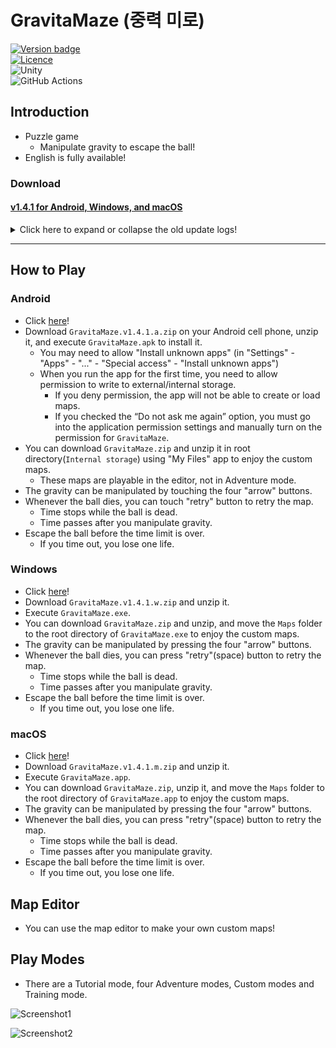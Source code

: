 # GravitaMaze (중력 미로)

[![Version badge](https://img.shields.io/badge/Version-1.4.1-purple.svg)](https://github.com/salt26/gravita-maze/releases/tag/v1.4.1)  
[![Licence](https://img.shields.io/badge/License-MIT-green.svg)](./LICENSE)  
![Unity](https://img.shields.io/badge/unity-%23000000.svg?style=for-the-badge&logo=unity&logoColor=white)  
![GitHub Actions](https://img.shields.io/badge/github%20actions-%232671E5.svg?style=for-the-badge&logo=githubactions&logoColor=white)

## Introduction

* Puzzle game
  * Manipulate gravity to escape the ball!
* English is fully available!

### Download

#### [v1.4.1 for Android, Windows, and macOS](https://github.com/salt26/gravita-maze/releases/tag/v1.4.1)

<details>
<summary>Click here to expand or collapse the old update logs!</summary>

### Updates (v1.3.1 -> v1.4.0)

#### Sound

* Add various sound effects
* Add background music for editor scene

#### Considerations for First-time Users

* Add a first-time user scene that allows users to start the tutorial immediately after installing the app.
  * Skip is also available.
* Provide a detailed tutorial tooltip.
* Minor changes in tutorial maps

#### Add New Modes

* Add Custom mode
  * You can play by selecting the map you want.
  * From now, you don't need to enter editor mode to play custom maps.
  * For each map, record the number of attempts until the first time you clear it and keep it stuffed semi-permanently.
* Add Training mode
  * You can practice by type of gimmicks.
  * For each map, record the number of attempts until the first time you clear it and keep it stuffed semi-permanently.
* Add credit scene

#### Giving a Sense of Accomplishment and Motivation

* Reorganize result UI of Tutorial and Adventure mode with some animations and SFXs.
* Add star system
  * If you clear the Tutorial, you will receive three stars.
  * If you clear one of the four Adventure levels, you will receive stars differently depending on the number of lives left.
  * In the mode selection scene and the adventure level selection scene, you can see the highest number of stars acquired at each level. It remains after restarting or updating the app.
* Add series of map system to Adventure mode
  * You can experience various maps than before.
  * It increases the life of a repeat play.
* Add 'God' difficulty to custom mode
  * Maps that require 20 to 50 tries or more for an expert player.
* Add new maps and adjust map balance

#### Improving convenience and user experience

* Expand the size of the four types of gravity manipulation buttons.
* All the letters of iron were changed to bright colors overall.
* In the mode selection scene and the adventure level selection scene, maps are reorganized so that there is no need to press the retry button.
* Reorganize menu UI displayed when game is paused in Tutorial, Adventure, Custom and Training mode.
  * Background volume and sound effects volume can be adjusted from the Pause menu.
  * You can skip the map (make remaining time to zero) from the Pause menu.
* Change the folder name so that map folders appear in ascending order for difficulty in Custom mode.
* Change the image and add animation of the portal.

### Updates (v1.3.0 -> v1.3.1)

#### Common

* In any game play mode,
  * Time pauses when the ball dies or the retry button is pressed. Time starts to go by again when you press any gravity manipulation buttons.
  * The timer UI changes color to pink while the time is paused. Its color turns purple while the time goes by.
  * When a ball escapes, it is shown an animation that moves slowly by gravity.
* Add a new BGM for the game play scenes(Tutorial, Adventure and Test phase in Editor).
* In Adventure mode,
  * Huge scale of map balance patch is done.
    * Easy: 5 maps are replaced, and the time limit of a map is changed.
    * Normal: 7 maps are replaced.
    * Hard: 5 maps are replaced.
    * Insane: 7 maps are replaced.
  * Maps with shutters can also appear in adventure mode.
* You can enjoy some new maps (including shutters) in the editor that are not in adventure mode.
  * If you are using Android, please download `GravitaMaze.zip` and unzip it in root directory(`Internal storage`) using "My Files" app.
  * If you are using macOS, please  download `GravitaMaze.zip`, unzip it, and move `Maps` folder to the root directory of `GravitaMaze.app`.

#### Android

* The continuous integration(CI) targets Android API level to 28. (Android 9.0 'Pie')
  * This is because there are issues related to storage read/write permission when the target API level is 29 or higher.

### Updates (v.1.2.1 -> v1.3.0)

#### Common

* The Shutter has added!
  * Until the ball passes, the shutter is the same as no wall.
  * Once a ball passes, the shutter is treated as a wall.
* Add a BGM for the main scene.
* In Tutorial mode,
  * Two maps are added, including shutters.
* In Editor mode,
  * You can place shutters in your maps.
  * If the folder is empty, show the text "Empty!"
  * Fixed a bug related to the long file name.
  * Fixed a bug related to the scroll bar in the Open or Save UI.
* You can enjoy some maps (including shutters) in the editor that are not in adventure mode.
  * If you are using Android, please download `GravitaMaze.zip` and unzip it in root directory(`Internal storage`) using "My Files" app.
  * If you are using macOS, please  download `GravitaMaze.zip`, unzip it, and move `Maps` folder to the root directory of `GravitaMaze.app`.
* More type of screen resolution is supported.
  * 9:22 is now supported. (Portrait)
* The continuous integration(CI) was added to automatically build for Android, Windows and macOS.

#### Android

* The target API level is set to 28. (Android 9.0 'Pie')
  * This is because there are issues related to storage read/write permission when the target API level is 29 or higher.

### Updates (v.1.1.0 -> v.1.2.1)

#### Common

* In Tutorial mode,
  * The progress is displayed.
  * You can pause and resume the game.
  * When you leave or complete the game, the results window is displayed.
* In Adventure mode,
  * Huge scale of map balance patch is done.
    * Easy: 5 lives, 10 maps to escape, more easier than before!
    * Normal: 5 lives, 10 maps to escape, a little easier than before.
    * Hard: 7 lives, 10 maps to escape
    * Insane: 10 lives, 10 maps to escape, more harder than before!
  * The remaining life and progress are displayed.
  * You can pause and resume the game.
  * When you leave or complete the game, the results window is displayed.
* You can enjoy some maps in the editor that are not in adventure mode.
  * If you are using Android, please download `GravitaMaze.zip` and unzip it in root directory(`Internal storage`) using "My Files" app.
* Many types of screen resolution are supported.
  * 9:16, 9:18, 9:18.5, 9:19, 9:19.5, 9:20, 9:20.5, 9:21 are supported. (Portrait)
  * 3:4 is not supported.

#### Android

* You can press the Back key to press the Pause button in Tutorial and Adventure mode.

#### Windows

* You can press the Enter key to press the Next button in Tutorial and Adventure mode.
* You can press the Esc key to press the Pause button in Tutorial and Adventure mode.

#### macOS

* You can press the Enter key to press the Next button in Tutorial and Adventure mode.
* You can press the Esc key to press the Pause button in Tutorial and Adventure mode.

### Updates (v.1.0.2 -> v.1.1.0)

#### Common

* Adventure mode is now playable!
  * There are Easy, Normal, Hard, and Insane levels.
  * In adventure mode, the map is randomly rotated or flipped.
  * There are five lives given, but they are not displayed in the UI yet.
* Even if you modify the map file(`.txt`) directly to increase the time limit to more than 30 seconds, the maximum time limit is set to 30 seconds.

### Updates (v.1.0.1 -> v.1.0.2)

#### Common

* The default value for the time limit has increased from 10 seconds to 30 seconds.
* Several maps have been added.

#### Android

* Maps can now be saved on internal storage rather than on the app's internal data.
  * You can share your own map or download other's map!
  * The map files are saved in `GravitaMaze/Maps`.

</details>

---

## How to Play

### Android

* Click [here](https://github.com/salt26/gravita-maze/releases/tag/v1.4.1)!
* Download `GravitaMaze.v1.4.1.a.zip` on your Android cell phone, unzip it, and execute `GravitaMaze.apk` to install it.
  * You may need to allow "Install unknown apps" (in "Settings" - "Apps" - "..." - "Special access" - "Install unknown apps")
  * When you run the app for the first time, you need to allow permission to write to external/internal storage.
    * If you deny permission, the app will not be able to create or load maps.
    * If you checked the “Do not ask me again” option, you must go into the application permission settings and manually turn on the permission for `GravitaMaze`.
* You can download `GravitaMaze.zip` and unzip it in root directory(`Internal storage`) using "My Files" app to enjoy the custom maps.
  * These maps are playable in the editor, not in Adventure mode.
* The gravity can be manipulated by touching the four "arrow" buttons.
* Whenever the ball dies, you can touch "retry" button to retry the map.
  * Time stops while the ball is dead.
  * Time passes after you manipulate gravity.
* Escape the ball before the time limit is over.
  * If you time out, you lose one life.

### Windows

* Click [here](https://github.com/salt26/gravita-maze/releases/tag/v1.4.1)!
* Download `GravitaMaze.v1.4.1.w.zip` and unzip it.
* Execute `GravitaMaze.exe`.
* You can download `GravitaMaze.zip` and unzip, and move the `Maps` folder to the root directory of `GravitaMaze.exe` to enjoy the custom maps.
* The gravity can be manipulated by pressing the four "arrow" buttons.
* Whenever the ball dies, you can press "retry"(space) button to retry the map.
  * Time stops while the ball is dead.
  * Time passes after you manipulate gravity.
* Escape the ball before the time limit is over.
  * If you time out, you lose one life.

### macOS

* Click [here](https://github.com/salt26/gravita-maze/releases/tag/v1.4.1)!
* Download `GravitaMaze.v1.4.1.m.zip` and unzip it.
* Execute `GravitaMaze.app`.
* You can download `GravitaMaze.zip`, unzip it, and move the `Maps` folder to the root directory of `GravitaMaze.app` to enjoy the custom maps.
* The gravity can be manipulated by pressing the four "arrow" buttons.
* Whenever the ball dies, you can press "retry"(space) button to retry the map.
  * Time stops while the ball is dead.
  * Time passes after you manipulate gravity.
* Escape the ball before the time limit is over.
  * If you time out, you lose one life.

## Map Editor

* You can use the map editor to make your own custom maps!

## Play Modes

* There are a Tutorial mode, four Adventure modes, Custom modes and Training mode.

![Screenshot1](./Figures/Screenshot1.v1.3.1.png)

![Screenshot2](./Figures/Screenshot2.v1.3.1.png)
